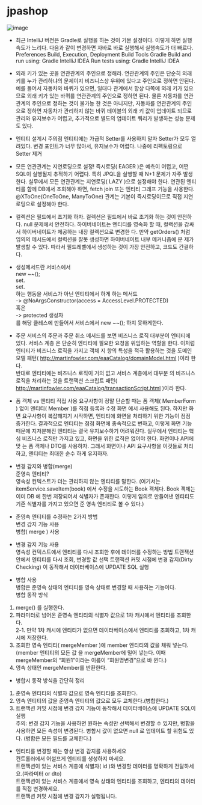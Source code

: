 # jpashop
![image](https://user-images.githubusercontent.com/85722378/152516419-4c2c8c68-9c91-4ab5-9b53-0c6ff9c0deb2.png)


- 최근 IntelliJ 버전은 Gradle로 실행을 하는 것이 기본 설정이다. 이렇게 하면 실행속도가 느리다.
다음과 같이 변경하면 자바로 바로 실행해서 실행속도가 더 빠르다.
Preferences Build, Execution, Deployment Build Tools Gradle
Build and run using: Gradle IntelliJ IDEA
Run tests using: Gradle IntelliJ IDEA


- 외래 키가 있는 곳을 연관관계의 주인으로 정해라.
연관관계의 주인은 단순히 외래 키를 누가 관리하냐의 문제이지 비즈니스상 우위에 있다고 주인으로 정하면
안된다. 예를 들어서 자동차와 바퀴가 있으면, 일대다 관계에서 항상 다쪽에 외래 키가 있으므로 외래 키가
있는 바퀴를 연관관계의 주인으로 정하면 된다. 물론 자동차를 연관관계의 주인으로 정하는 것이 불가능 한
것은 아니지만, 자동차를 연관관계의 주인으로 정하면 자동차가 관리하지 않는 바퀴 테이블의 외래 키 값이
업데이트 되므로 관리와 유지보수가 어렵고, 추가적으로 별도의 업데이트 쿼리가 발생하는 성능 문제도 있다.


- 엔티티 설계시 주의점
엔티티에는 가급적 Setter를 사용하지 말자
Setter가 모두 열려있다. 변경 포인트가 너무 많아서, 유지보수가 어렵다. 나중에 리펙토링으로 Setter 제거

- 모든 연관관계는 지연로딩으로 설정!
즉시로딩( EAGER )은 예측이 어렵고, 어떤 SQL이 실행될지 추적하기 어렵다. 특히 JPQL을 실행할 때 N+1
문제가 자주 발생한다.
실무에서 모든 연관관계는 지연로딩( LAZY )으로 설정해야 한다.
연관된 엔티티를 함께 DB에서 조회해야 하면, fetch join 또는 엔티티 그래프 기능을 사용한다.
@XToOne(OneToOne, ManyToOne) 관계는 기본이 즉시로딩이므로 직접 지연로딩으로 설정해야 한다.

- 컬렉션은 필드에서 초기화 하자.
컬렉션은 필드에서 바로 초기화 하는 것이 안전하다.
null 문제에서 안전하다.
하이버네이트는 엔티티를 영속화 할 때, 컬랙션을 감싸서 하이버네이트가 제공하는 내장 컬렉션으로 변경한
다. 만약 getOrders() 처럼 임의의 메서드에서 컬력션을 잘못 생성하면 하이버네이트 내부 메커니즘에 문
제가 발생할 수 있다. 따라서 필드레벨에서 생성하는 것이 가장 안전하고, 코드도 간결하다.


- 생성메서드란
서비스에서  
new ~~();  
set.  
set.  
하는 행동을 서비스가 아닌 엔티티에서 하게 하는 메서드  
-> @NoArgsConstructor(access = AccessLevel.PROTECTED)  
혹은  
-> protected 생성자  
를 해당 클레스에 만들어서 서비스에서 new ~~(); 하지 못하게한다.  


- 주문 서비스의 주문과 주문 취소 메서드를 보면 비즈니스 로직 대부분이 엔티티에 있다. 서비스 계층
은 단순히 엔티티에 필요한 요청을 위임하는 역할을 한다. 이처럼 엔티티가 비즈니스 로직을 가지고 객체 지
향의 특성을 적극 활용하는 것을 도메인 모델 패턴( http://martinfowler.com/eaaCatalog/domainModel.html )이라 한다.  
반대로 엔티티에는 비즈니스 로직이 거의 없고 서비스 계층에서 대부분
의 비즈니스 로직을 처리하는 것을 트랜잭션 스크립트 패턴( http://martinfowler.com/eaaCatalog/transactionScript.html )이라 한다.


- 폼 객체 vs 엔티티 직접 사용
요구사항이 정말 단순할 때는 폼 객체( MemberForm ) 없이 엔티티( Member )를 직접 등록과 수정 화면
에서 사용해도 된다. 하지만 화면 요구사항이 복잡해지기 시작하면, 엔티티에 화면을 처리하기 위한 기능이
점점 증가한다. 결과적으로 엔티티는 점점 화면에 종속적으로 변하고, 이렇게 화면 기능 때문에 지저분해진
엔티티는 결국 유지보수하기 어려워진다.
실무에서 엔티티는 핵심 비즈니스 로직만 가지고 있고, 화면을 위한 로직은 없어야 한다. 화면이나 API에 맞
는 폼 객체나 DTO를 사용하자. 그래서 화면이나 API 요구사항을 이것들로 처리하고, 엔티티는 최대한 순수
하게 유지하자.


- 변경 감지와 병합(merge)  
준영속 엔티티?  
영속성 컨텍스트가 더는 관리하지 않는 엔티티를 말한다.
(여기서는 itemService.saveItem(book) 에서 수정을 시도하는 Book 객체다. Book 객체는 이미 DB
에 한번 저장되어서 식별자가 존재한다. 이렇게 임의로 만들어낸 엔티티도 기존 식별자를 가지고 있으면 준
영속 엔티티로 볼 수 있다.)


- 준영속 엔티티를 수정하는 2가지 방법  
변경 감지 기능 사용  
병합( merge ) 사용  


- 변경 감지 기능 사용  
영속성 컨텍스트에서 엔티티를 다시 조회한 후에 데이터를 수정하는 방법
트랜잭션 안에서 엔티티를 다시 조회, 변경할 값 선택 트랜잭션 커밋 시점에 변경 감지(Dirty Checking)
이 동작해서 데이터베이스에 UPDATE SQL 실행


- 병합 사용  
병합은 준영속 상태의 엔티티를 영속 상태로 변경할 때 사용하는 기능이다.  
병합 동작 방식  
1. merge() 를 실행한다.  
2. 파라미터로 넘어온 준영속 엔티티의 식별자 값으로 1차 캐시에서 엔티티를 조회한다.  
2-1. 만약 1차 캐시에 엔티티가 없으면 데이터베이스에서 엔티티를 조회하고, 1차 캐시에 저장한다.  
3. 조회한 영속 엔티티( mergeMember )에 member 엔티티의 값을 채워 넣는다. (member 엔티티의 모든 값
을 mergeMember에 밀어 넣는다. 이때 mergeMember의 “회원1”이라는 이름이 “회원명변경”으로 바
뀐다.)  
4. 영속 상태인 mergeMember를 반환한다.  


- 병합시 동작 방식을 간단히 정리
1. 준영속 엔티티의 식별자 값으로 영속 엔티티를 조회한다.  
2. 영속 엔티티의 값을 준영속 엔티티의 값으로 모두 교체한다.(병합한다.)  
3. 트랜잭션 커밋 시점에 변경 감지 기능이 동작해서 데이터베이스에 UPDATE SQL이 실행  
주의: 변경 감지 기능을 사용하면 원하는 속성만 선택해서 변경할 수 있지만, 병합을 사용하면 모든 속성이
변경된다. 병합시 값이 없으면 null 로 업데이트 할 위험도 있다. (병합은 모든 필드를 교체한다.)


- 엔티티를 변경할 때는 항상 변경 감지를 사용하세요  
컨트롤러에서 어설프게 엔티티를 생성하지 마세요.  
트랜잭션이 있는 서비스 계층에 식별자( id )와 변경할 데이터를 명확하게 전달하세요.(파라미터 or dto)  
트랜잭션이 있는 서비스 계층에서 영속 상태의 엔티티를 조회하고, 엔티티의 데이터를 직접 변경하세요.  
트랜잭션 커밋 시점에 변경 감지가 실행됩니다.  

